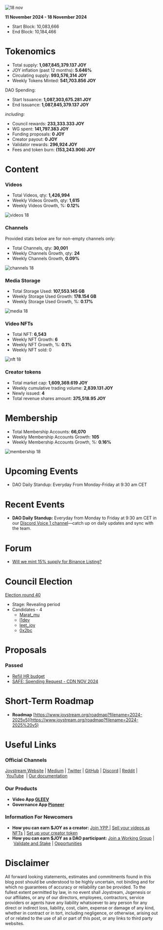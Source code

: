 ![18 nov](https://github.com/user-attachments/assets/1b920d39-1ef7-4252-b7b4-60472d0b62ae)

**11 November 2024 - 18 November 2024**

- Start Block: 10,083,666
- End Block: 10,184,466

# Tokenomics

- Total supply: **1,087,845,379.137 JOY**
- JOY inflation (past 12 months): **5.646%**
- Circulating supply: **993,576,314 JOY**
- Weekly Tokens Minted: **541,703.856 JOY**

DAO Spending:

- Start Issuance: **1,087,303,675.281 JOY**
- End Issuance: **1,087,845,379.137 JOY**

*including:*

- Council rewards: **233,333.333 JOY**
- WG spent: **141,797.383 JOY**
- Funding proposals: **0 JOY**
- Creator payout: **0 JOY**
- Validator rewards: **296,924 JOY**
- Fees and token burn: **(153,243.906) JOY**

# **Content**

### Videos

- Total Videos, qty: **1,426,994**
- Weekly Videos Growth, qty: **1,615**
- Weekly Videos Growth, %: **0.12%**

![videos 18](https://github.com/user-attachments/assets/d8bdb816-dbfb-4953-a77c-6e116c34ff8a)

### Channels

Provided stats below are for non-empty channels only:

- Total Channels, qty: **30,001**
- Weekly Channels Growth, qty: **24**
- Weekly Channels Growth, **0.09%**

![channels 18](https://github.com/user-attachments/assets/5b353d76-fc21-4b3e-82c7-061f722103e0)

### Media Storage

- Total Storage Used: **107,553.145 GB**
- Weekly Storage Used Growth: **178.154 GB**
- Weekly Storage Used Growth, %: **0.17%**

![media 18](https://github.com/user-attachments/assets/ffc1f25e-0c12-475e-904f-8c5f068ba620)

### Video NFTs

- Total NFT: **6,543**
- Weekly NFT Growth: **6**
- Weekly NFT Growth, %: **0.1%**
- Weekly NFT sold: 0

![nft 18](https://github.com/user-attachments/assets/1a9c909f-b1df-46db-a236-1d0d72c62ac1)

### Creator tokens

- Total market cap: **1,609,369.619 JOY**
- Weekly cumulative trading volume: **2,839.131 JOY**
- Newly issued: **4**
- Total revenue shares amount: **375,518.95 JOY**

# **Membership**

- Total Membership Accounts: **66,070**
- Weekly Membership Accounts Growth: **105**
- Weekly Membership Accounts Growth, %: **0.16%**

![membership 18](https://github.com/user-attachments/assets/513164f4-5f36-4352-90db-edf80d236094)

# **Upcoming Events**

- DAO Daily Standup: Everyday From Monday-Friday at 9:30 am CET

# **Recent Events**

- **DAO Daily Standup:** Everyday from Monday to Friday at 9:30 am CET in our [Discord Voice 1 channel](https://discord.gg/NaNzysB5YZ)—catch up on daily updates and sync with the team.

# Forum

- [Will we mint 15% supply for Binance Listing?](https://pioneerapp.xyz/#/forum/thread/1002)

# **Council Election**

[Election round 40](https://pioneerapp.xyz/#/election)

- Stage: Revealing period
- Candidates - 4
    - [Marat_mu](https://pioneerapp.xyz/#/members/2154)
    - [l1dev](https://pioneerapp.xyz/#/members/515)
    - [leet_joy](https://pioneerapp.xyz/#/members/957)
    - [0x2bc](https://pioneerapp.xyz/#/members/2098)

# Proposals

### Passed

- [Refiil HR budget](https://pioneerapp.xyz/#/proposals/preview/1036)
- [SAFE: Spending Request - CDN NOV 2024](https://pioneerapp.xyz/#/proposals/preview/1037)

# **Short-Term Roadmap**

- **Roadmap** [https://www.joystream.org/roadmap?filename=2024-2025v5](https://www.joystream.org/roadmap?filename=2024-2025%20v5)

# **Useful Links**

### **Official Channels**

[Joystream Website](https://www.joystream.org/) | [Medium](https://blog.joystream.org/) | [Twitter](https://twitter.com/JoystreamDAO/) | [GitHub](https://github.com/Joystream) | [Discord](https://discord.com/invite/DE9UN3YpRP) | [Reddit](https://www.reddit.com/r/joystream_dao/) | [YouTube](https://www.youtube.com/@joystream8627)  | [Our documentation](https://handbook.joystream.org/)

### **Our Products**

- **Video App [GLEEV](https://gleev.xyz/)**
- **Governance App [Pioneer](https://pioneerapp.xyz/)**

### **Information For Newcomers**

- **How you can earn $JOY as a creator:** [Join YPP |](https://gleev.xyz/ypp) [Sell your videos as NFTs](https://www.joystream.org/ru/#video-nfts) | [Set up your creator token](https://www.joystream.org/ru/#creator-tokens)
- **How you can earn $JOY as a DAO participant:** [Join a Working Group](https://pioneerapp.xyz/#/working-groups/openings) | [Validate and Stake](https://handbook.joystream.org/system/nomination) | [Opportunities](https://discord.com/channels/811216481340751934/1119240044830527529)

# **Disclaimer**

All forward looking statements, estimates and commitments found in this blog post should be understood to be highly uncertain, not binding and for which no guarantees of accuracy or reliability can be provided. To the fullest extent permitted by law, in no event shall Joystream, Jsgenesis or our affiliates, or any of our directors, employees, contractors, service providers or agents have any liability whatsoever to any person for any direct or indirect loss, liability, cost, claim, expense or damage of any kind, whether in contract or in tort, including negligence, or otherwise, arising out of or related to the use of all or part of this post, or any links to third party websites.
